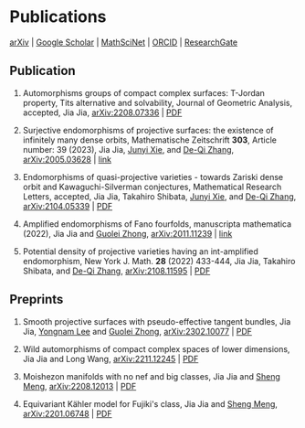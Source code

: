 # Publications


[arXiv][arxiv]
|
[Google Scholar][google_scholar]
|
[MathSciNet][math_sci]
|
[ORCID][orcid]
|
[ResearchGate][research_gate]

## Publication

1. Automorphisms groups of compact complex surfaces: T-Jordan property, Tits alternative and solvability,
   Journal of Geometric Analysis, accepted,
   Jia Jia,
   [arXiv:2208.07336](https://arxiv.org/abs/2208.07336)
   | [PDF](https://mathjiajia.github.io/pdf/2022autcptsurf.pdf)

1. Surjective endomorphisms of projective surfaces:
   the existence of infinitely many dense orbits,
   Mathematische Zeitschrift **303**, Article number: 39 (2023),
   Jia Jia,
   [Junyi Xie][jyx],
   and [De-Qi Zhang][dqz],
   [arXiv:2005.03628](https://arxiv.org/abs/2005.03628)
   | [link](https://link.springer.com/article/10.1007/s00209-022-03188-0)
   <!-- | [PDF](https://mathjiajia.github.io/pdf/2020surjective.pdf) -->

1. Endomorphisms of quasi-projective varieties - towards Zariski dense orbit
   and Kawaguchi-Silverman conjectures,
   Mathematical Research Letters, accepted,
   Jia Jia,
   Takahiro Shibata,
   [Junyi Xie][jyx],
   and [De-Qi Zhang][dqz],
   [arXiv:2104.05339](https://arxiv.org/abs/2104.05339)
   | [PDF](https://mathjiajia.github.io/pdf/2021endomorphisms.pdf)

1. Amplified endomorphisms of Fano fourfolds,
   manuscripta mathematica (2022),
   Jia Jia
   and [Guolei Zhong][glz],
   [arXiv:2011.11239](https://arxiv.org/abs/2011.11239)
   | [link](https://link.springer.com/article/10.1007/s00229-022-01427-6)
   <!-- | [PDF](https://rdcu.be/cVlfd) -->

1. Potential density of projective varieties having an int-amplified endomorphism,
   New York J. Math. **28** (2022) 433-444,
   Jia Jia,
   Takahiro Shibata,
   and [De-Qi Zhang][dqz],
   [arXiv:2108.11595](https://arxiv.org/abs/2108.11595)
   | [PDF](http://nyjm.albany.edu/j/2022/28-17v.pdf)

## Preprints

1. Smooth projective surfaces with pseudo-effective tangent bundles,
   Jia Jia,
   [Yongnam Lee][ynl]
   and [Guolei Zhong][glz],
   [arXiv:2302.10077](https://arxiv.org/abs/2302.10077)
   | [PDF](https://mathjiajia.github.io/pdf/2023petangent.pdf)

1. Wild automorphisms of compact complex spaces of lower dimensions,
   Jia Jia
   and Long Wang,
   [arXiv:2211.12245](https://arxiv.org/abs/2211.12245)
   | [PDF](https://mathjiajia.github.io/pdf/2022wild.pdf)

1. Moishezon manifolds with no nef and big classes,
   Jia Jia
   and [Sheng Meng][sm],
   [arXiv:2208.12013](https://arxiv.org/abs/2208.12013)
   | [PDF](https://mathjiajia.github.io/pdf/2022nefbig.pdf)

1. Equivariant Kähler model for Fujiki's class,
   Jia Jia
   and [Sheng Meng][sm],
   [arXiv:2201.06748](https://arxiv.org/abs/2201.06748)
   | [PDF](https://mathjiajia.github.io/pdf/2022equivariant.pdf)

[arxiv]: https://arxiv.org/a/jia_j_1.html
[google_scholar]: https://scholar.google.com/citations?user=Z8amnfgAAAAJ&hl=en
[math_sci]: https://mathscinet.ams.org/mathscinet/MRAuthorID/1490052
[orcid]: https://orcid.org/0000-0002-2693-7278
[research_gate]: https://www.researchgate.net/profile/Jia-Jia-14
[dqz]: https://blog.nus.edu.sg/matzdq/
[glz]: https://sites.google.com/view/guoleizhongshomepage/home
[jyx]: http://scholar.pku.edu.cn/xiejunyi
[sm]: https://sites.google.com/view/shengmeng/home
[ynl]: https://mathsci.kaist.ac.kr/~ynlee/

